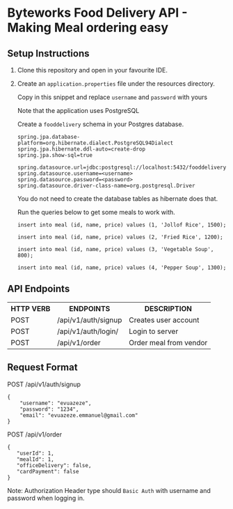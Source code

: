 # Byteworks Food Delivery API - Making Meal ordering easy

## Setup Instructions

1. Clone this repository and open in your favourite IDE.

2. Create an `application.properties` file under the resources directory.

    Copy in this snippet and replace `username` and `password` with yours

    Note that the application uses PostgreSQL

    Create a `fooddelivery` schema in your Postgres database.


   ```
   spring.jpa.database-platform=org.hibernate.dialect.PostgreSQL94Dialect
   spring.jpa.hibernate.ddl-auto=create-drop
   spring.jpa.show-sql=true
   
   spring.datasource.url=jdbc:postgresql://localhost:5432/fooddelivery
   spring.datasource.username=<username>
   spring.datasource.password=<password>
   spring.datasource.driver-class-name=org.postgresql.Driver
   ```
   
   You do not need to create the database tables as hibernate does that.
   
   Run the queries below to get some meals to work with.
   
       
   ```
   insert into meal (id, name, price) values (1, 'Jollof Rice', 1500);
   
   insert into meal (id, name, price) values (2, 'Fried Rice', 1200);
   
   insert into meal (id, name, price) values (3, 'Vegetable Soup', 800);
   
   insert into meal (id, name, price) values (4, 'Pepper Soup', 1300);
   ```

## API Endpoints

<table>
<tr><th>HTTP VERB</th><th>ENDPOINTS</th><th>DESCRIPTION</th></tr>
<tr><td>POST</td><td>/api/v1/auth/signup</td><td>Creates user account</td></tr>
<tr><td>POST</td><td>/api/v1/auth/login/</td><td>Login to server</td></tr>
<tr><td>POST</td><td>/api/v1/order</td><td>Order meal from vendor</td></tr>
</table>


## Request Format

POST /api/v1/auth/signup
    
    {
        "username": "evuazeze",
        "password": "1234",
        "email": "evuazeze.emmanuel@gmail.com"
    }
       
POST /api/v1/order
    
    {
       "userId": 1,
       "mealId": 1,
       "officeDelivery": false,
       "cardPayment": false
    }
       
Note: Authorization Header type should `Basic Auth` with username and password when logging in.
